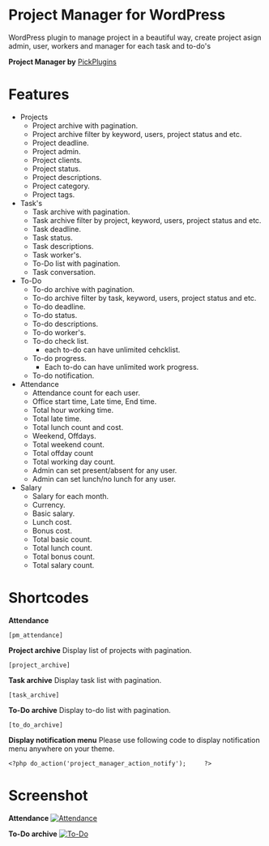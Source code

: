 # Project Manager for WordPress
WordPress plugin to manage project in a beautiful way, create project asign admin, user, workers and manager for each task and to-do's

**Project Manager by** [PickPlugins](https://www.pickplugins.com)


# Features
* Projects
    * Project archive with pagination.
    * Project archive filter by keyword, users, project status and etc.
    * Project deadline.
    * Project admin.
    * Project clients.
    * Project status.
    * Project descriptions.
    * Project category.
    * Project tags.
* Task's
    * Task archive with pagination.
    * Task archive filter by project, keyword, users, project status and etc.
    * Task deadline.
    * Task status.
    * Task descriptions.
    * Task worker's.
    * To-Do list with pagination.
    * Task conversation.
* To-Do
    * To-do archive with pagination.
    * To-do archive filter by task, keyword, users, project status and etc.
    * To-do deadline.
    * To-do status.
    * To-do descriptions.
    * To-do worker's.
    * To-do check list.
        * each to-do can have unlimited cehcklist.
    * To-do progress.
        * Each to-do can have unlimited work progress.
    * To-do notification.
* Attendance
    * Attendance count for each user.
    * Office start time, Late time, End time.
    * Total hour working time.
    * Total late time.
    * Total lunch count and cost.
    * Weekend, Offdays.
    * Total weekend count.
    * Total offday count
    * Total working day count.
    * Admin can set present/absent for any user.
    * Admin can set lunch/no lunch for any user.
* Salary
    * Salary for each month.
    * Currency.
    * Basic salary.
    * Lunch cost.
    * Bonus cost.
    * Total basic count.
    * Total lunch count.
    * Total bonus count.
    * Total salary count.


# Shortcodes

**Attendance**

```[pm_attendance]```

**Project archive**
Display list of projects with pagination.

```[project_archive]```

**Task archive**
Display task list with pagination.

```[task_archive]```

**To-Do archive**
Display to-do list with pagination.

```[to_do_archive]```

**Display notification menu**
Please use following code to display notification menu anywhere on your theme.

```<?php do_action('project_manager_action_notify');	 ?>```




# Screenshot

**Attendance**
[![Attendance](https://i.imgur.com/Pv15BdF.png)](https://i.imgur.com/Pv15BdF.png)

**To-Do archive**
[![To-Do](https://i.imgur.com/jCiOP6M.png)](https://i.imgur.com/jCiOP6M.png)
